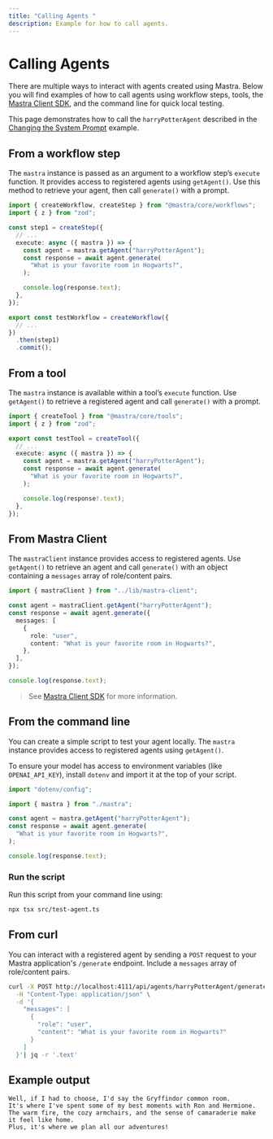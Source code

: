 ```yaml
---
title: "Calling Agents "
description: Example for how to call agents.
---
```


# Calling Agents

There are multiple ways to interact with agents created using Mastra. Below you will find examples of how to call agents using workflow steps, tools, the [Mastra Client SDK](/docs/server-db/mastra-client), and the command line for quick local testing.

This page demonstrates how to call the `harryPotterAgent` described in the [Changing the System Prompt](./system-prompt) example.

## From a workflow step

The `mastra` instance is passed as an argument to a workflow step’s `execute` function. It provides access to registered agents using `getAgent()`. Use this method to retrieve your agent, then call `generate()` with a prompt.

```typescript filename="src/mastra/workflows/test-workflow.ts" showLineNumbers copy
import { createWorkflow, createStep } from "@mastra/core/workflows";
import { z } from "zod";

const step1 = createStep({
  // ...
  execute: async ({ mastra }) => {
    const agent = mastra.getAgent("harryPotterAgent");
    const response = await agent.generate(
      "What is your favorite room in Hogwarts?",
    );

    console.log(response.text);
  },
});

export const testWorkflow = createWorkflow({
  // ...
})
  .then(step1)
  .commit();
```

## From a tool

The `mastra` instance is available within a tool’s `execute` function. Use `getAgent()` to retrieve a registered agent and call `generate()` with a prompt.

```typescript filename="src/mastra/tools/test-tool.ts" showLineNumbers copy
import { createTool } from "@mastra/core/tools";
import { z } from "zod";

export const testTool = createTool({
  // ...
  execute: async ({ mastra }) => {
    const agent = mastra.getAgent("harryPotterAgent");
    const response = await agent.generate(
      "What is your favorite room in Hogwarts?",
    );

    console.log(response!.text);
  },
});
```

## From Mastra Client

The `mastraClient` instance provides access to registered agents. Use `getAgent()` to retrieve an agent and call `generate()` with an object containing a `messages` array of role/content pairs.

```typescript showLineNumbers copy
import { mastraClient } from "../lib/mastra-client";

const agent = mastraClient.getAgent("harryPotterAgent");
const response = await agent.generate({
  messages: [
    {
      role: "user",
      content: "What is your favorite room in Hogwarts?",
    },
  ],
});

console.log(response.text);
```

> See [Mastra Client SDK](/docs/server-db/mastra-client) for more information.

## From the command line

You can create a simple script to test your agent locally. The `mastra` instance provides access to registered agents using `getAgent()`.

To ensure your model has access to environment variables (like `OPENAI_API_KEY`), install `dotenv` and import it at the top of your script.

```typescript filename="src/test-agent.ts" showLineNumbers copy
import "dotenv/config";

import { mastra } from "./mastra";

const agent = mastra.getAgent("harryPotterAgent");
const response = await agent.generate(
  "What is your favorite room in Hogwarts?",
);

console.log(response.text);
```

### Run the script

Run this script from your command line using:

```bash
npx tsx src/test-agent.ts
```

## From curl

You can interact with a registered agent by sending a `POST` request to your Mastra application's `/generate` endpoint. Include a `messages` array of role/content pairs.

```bash
curl -X POST http://localhost:4111/api/agents/harryPotterAgent/generate \
  -H "Content-Type: application/json" \
  -d '{
    "messages": [
      {
        "role": "user",
        "content": "What is your favorite room in Hogwarts?"
      }
    ]
  }'| jq -r '.text'
```

## Example output

```text
Well, if I had to choose, I'd say the Gryffindor common room.
It's where I've spent some of my best moments with Ron and Hermione.
The warm fire, the cozy armchairs, and the sense of camaraderie make it feel like home.
Plus, it's where we plan all our adventures!
```
